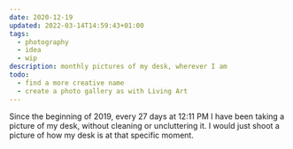 ```yaml
---
date: 2020-12-19
updated: 2022-03-14T14:59:43+01:00
tags:
  - photography
  - idea
  - wip
description: monthly pictures of my desk, wherever I am
todo:
  - find a more creative name
  - create a photo gallery as with Living Art
---
```

Since the beginning of 2019, every 27 days at 12:11 PM I have been taking a picture of my desk, without cleaning or uncluttering it. I would just shoot a picture of how my desk is at that specific moment.
